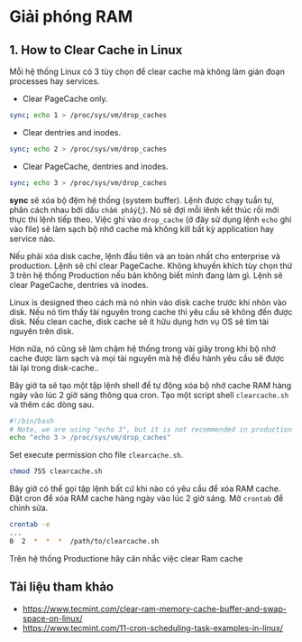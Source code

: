 # Giải phóng RAM
## 1. How to Clear Cache in Linux
Mỗi hệ thống Linux có 3 tùy chọn để clear cache mà không làm gián đoạn processes hay services.

- Clear PageCache only.
```sh
sync; echo 1 > /proc/sys/vm/drop_caches
```
- Clear dentries and inodes.
```sh
sync; echo 2 > /proc/sys/vm/drop_caches
```
- Clear PageCache, dentries and inodes.
```sh
sync; echo 3 > /proc/sys/vm/drop_caches 
```

**sync** sẽ xóa bộ đệm hệ thống (system buffer). Lệnh được chạy tuần tự, phân cách nhau bởi dấu `chấm phấy`(;). Nó sẽ đợi mỗi lênh kết thúc rồi mới thực thi lệnh tiếp theo. Việc ghi vào `drop_cache` (ở đây sử dụng lệnh `echo` ghi vào file) sẽ làm sạch bộ nhớ cache mà không kill bất kỳ application hay service nào.

Nếu phải xóa disk cache, lệnh đầu tiên và an toàn nhất cho enterprise và production. Lệnh sẽ chỉ clear PageCache. Không khuyến khích tùy chọn thứ 3 trên hệ thống Production nếu bản không biết mình đang làm gì. Lệnh sẽ clear PageCache, dentries và inodes.

Linux is designed theo cách mà nó nhìn vào disk cache trước khi nhòn vào disk. Nếu nó tìm thấy tài nguyên trong cache thì yêu cấu sẽ không đến được disk. Nếu clean cache, disk cache sẽ ít hữu dụng hơn vụ OS sẽ tìm tài nguyên trên disk.

Hơn nữa, nó cũng sẽ làm chậm hệ thống trong vài giây trong khi bộ nhớ cache được làm sạch và mọi tài nguyên mà hệ điều hành yêu cầu sẽ được tải lại trong disk-cache..

Bây giờ ta sẽ tạo một tập lệnh shell để tự động xóa bộ nhớ cache RAM hàng ngày vào lúc 2 giờ sáng thông qua cron. Tạo một script shell `clearcache.sh` và thêm các dòng sau.

```sh
#!/bin/bash
# Note, we are using "echo 3", but it is not recommended in production instead use "echo 1"
echo "echo 3 > /proc/sys/vm/drop_caches"
```
Set execute permission cho file `clearcache.sh`.
```sh
chmod 755 clearcache.sh
```

Bây giờ có thể gọi tập lệnh bất cứ khi nào có yêu cầu để xóa RAM cache. Đặt cron để xóa RAM cache hàng ngày vào lúc 2 giờ sáng. Mở `crontab` để chỉnh sửa.
```sh
crontab -e
...
0  2  *  *  *  /path/to/clearcache.sh
```

Trên hệ thống Productione hãy cân nhắc việc clear Ram cache

## Tài liệu tham khảo
- https://www.tecmint.com/clear-ram-memory-cache-buffer-and-swap-space-on-linux/
- https://www.tecmint.com/11-cron-scheduling-task-examples-in-linux/
